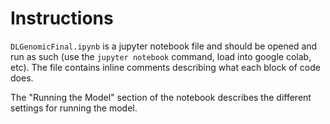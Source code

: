# Instructions

`DLGenomicFinal.ipynb` is a jupyter notebook file and should be opened and run as such (use the `jupyter notebook` command, load into google colab, etc). The file contains inline comments describing what each block of code does.

The "Running the Model" section of the notebook describes the different settings for running the model.

